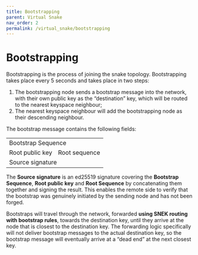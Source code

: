 ```yaml
---
title: Bootstrapping
parent: Virtual Snake
nav_order: 2
permalink: /virtual_snake/bootstrapping
---
```


# Bootstrapping

Bootstrapping is the process of joining the snake topology. Bootstrapping takes place every 5 seconds and takes place in two steps:

1. The bootstrapping node sends a bootstrap message into the network, with their own public key as the “destination” key, which will be routed to the nearest keyspace neighbour;
2. The nearest keyspace neighbour will add the bootstrapping node as their descending neighbour.

The bootstrap message contains the following fields:

<table>
  <tr>
   <td colspan="2" >Bootstrap Sequence
   </td>
  </tr>
  <tr>
   <td>Root public key
   </td>
   <td>Root sequence
   </td>
  </tr>
  <tr>
   <td colspan="2" >Source signature
   </td>
  </tr>
</table>

The **Source signature** is an ed25519 signature covering the **Bootstrap Sequence**, **Root public key** and **Root Sequence** by concatenating them together and signing the result. This enables the remote side to verify that the bootstrap was genuinely initiated by the sending node and has not been forged.

Bootstraps will travel through the network, forwarded **using SNEK routing with bootstrap rules**, towards the destination key, until they arrive at the node that is closest to the destination key. The forwarding logic specifically will not deliver bootstrap messages to the actual destination key, so the bootstrap message will eventually arrive at a “dead end” at the next closest key.
